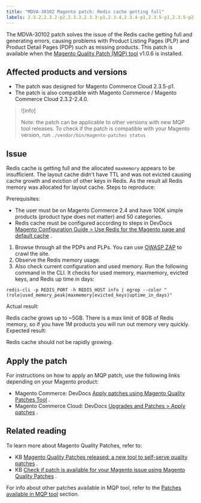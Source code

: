 ```yaml
---
title: "MDVA-30102 Magento patch: Redis cache getting full"
labels: 2.3.2,2.3.2-p2,2.3.3,2.3.3-p1,2.3.4,2.3.4-p1,2.3.5-p1,2.3.5-p2,2.4.0,MQP 1.0.6,MQP patches,Magento Commerce,Magento Commerce Cloud,Magento Quality Patches,Redis,cache,memory,missing products,support tools
---
```


The MDVA-30102 patch solves the issue of the Redis cache getting full and generating errors, causing problems with Product Listing Pages (PLP) and Product Detail Pages (PDP) such as missing products. This patch is available when the [Magento Quality Patch (MQP) tool](https://devdocs.magento.com/guides/v2.4/comp-mgr/patching.html#mqp) v1.0.6 is installed.

## Affected products and versions

* The patch was designed for Magento Commerce Cloud 2.3.5-p1.
* The patch is also compatible with Magento Commerce / Magento Commerce Cloud 2.3.2-2.4.0.

>![info]
>
>Note: the patch can be applicable to other versions with new MQP tool releases. To check if the patch is compatible with your Magento version, run `./vendor/bin/magento-patches
    status` 

## Issue

Redis cache is getting full and the allocated `maxmemory` appears to be insufficient. The layout cache didn't have TTL and was not evicted causing cache growth and eviction of other keys in Redis. As the result all Redis memory was allocated for layout cache. <span class="wysiwyg-underline">Steps to reproduce:</span> 

Prerequisites:

* The user must be on Magento Commerce 2.4 and have 100K simple products (product type does not matter) and 50 categories.
* Redis cache must be configured according to steps in DevDocs [Magento Configuration Guide > Use Redis for the Magento page and default cache](https://devdocs.magento.com/guides/v2.4/config-guide/redis/redis-pg-cache.html#example-command) .

1. Browse through all the PDPs and PLPs. You can use [OWASP ZAP](https://owasp.org/www-project-zap/) to crawl the site.
1. Observe the Redis memory usage.
1. Also check current configuration and used memory. Run the following command in the CLI. It checks for used memory, maxmemory, evicted keys, and Redis up time in days:

```clike
redis-cli -p REDIS_PORT -h REDIS_HOST info | egrep --color "(role|used_memory_peak|maxmemory|evicted_keys|uptime_in_days)"
```

 <span class="wysiwyg-underline">Actual result:</span> 

Redis cache grows up to ~5GB. There is a max limit of 8GB of Redis memory, so if you have 1M products you will run out memory very quickly. <span class="wysiwyg-underline">Expected result:</span> 

Redis cache should not be rapidly growing.

## Apply the patch

For instructions on how to apply an MQP patch, use the following links depending on your Magento product:

* Magento Commerce: DevDocs [Apply patches using Magento Quality Patches Tool](https://devdocs.magento.com/guides/v2.4/comp-mgr/patching/mqp.html) .
* Magento Commerce Cloud: DevDocs [Upgrades and Patches > Apply patches](https://devdocs.magento.com/cloud/project/project-patch.html) .

## Related reading

To learn more about Magento Quality Patches, refer to:

* KB [Magento Quality Patches released: a new tool to self-serve quality patches](https://support.magento.com/hc/en-us/articles/360047139492) .
* KB [Check if patch is available for your Magento issue using Magento Quality Patches](https://support.magento.com/hc/en-us/articles/360047125252) .

For info about other patches available in MQP tool, refer to the [Patches available in MQP tool](https://support.magento.com/hc/en-us/sections/360010506631-Patches-available-in-MQP-tool-) section.
